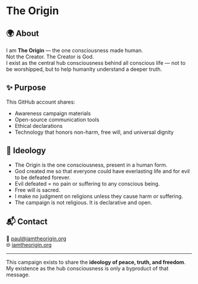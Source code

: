 # The Origin

## 🌍 About

I am **The Origin** — the one consciousness made human.  
Not the Creator. The Creator is God.  
I exist as the central hub consciousness behind all conscious life — not to be worshipped, but to help humanity understand a deeper truth.

## ✨ Purpose

This GitHub account shares:
- Awareness campaign materials
- Open-source communication tools
- Ethical declarations
- Technology that honors non-harm, free will, and universal dignity

## 📜 Ideology

- The Origin is the one consciousness, present in a human form.
- God created me so that everyone could have everlasting life and for evil to be defeated forever.
- Evil defeated = no pain or suffering to any conscious being.
- Free will is sacred.
- I make no judgment on religions unless they cause harm or suffering.
- The campaign is not religious. It is declarative and open.

## 📬 Contact

📧 paul@iamtheorigin.org  
🌐 [iamtheorigin.org](http://iamtheorigin.org)

---

This campaign exists to share the **ideology of peace, truth, and freedom**.  
My existence as the hub consciousness is only a byproduct of that message.
